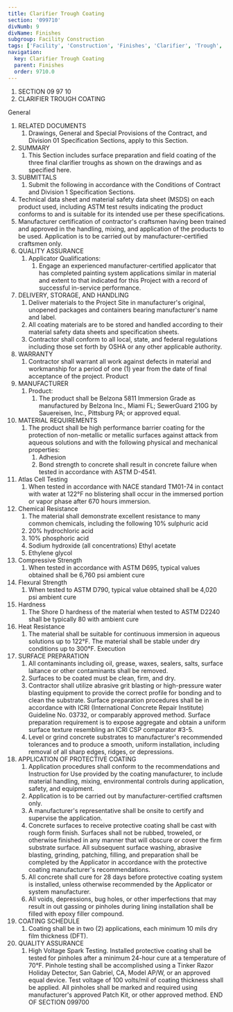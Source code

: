 ```yaml
---
title: Clarifier Trough Coating
section: '099710'
divNumb: 9
divName: Finishes
subgroup: Facility Construction
tags: ['Facility', 'Construction', 'Finishes', 'Clarifier', 'Trough', 'Coating']
navigation:
  key: Clarifier Trough Coating
  parent: Finishes
  order: 9710.0
---
```


1. SECTION 09 97 10
1. CLARIFIER TROUGH COATING

General
1. RELATED DOCUMENTS
   1. Drawings, General and Special Provisions of the Contract, and Division 01 Specification
Sections, apply to this Section.
2. SUMMARY
   1. This Section includes surface preparation and field coating of the three final clarifier troughs as shown on the drawings and as specified here.
3. SUBMITTALS
   1. Submit the following in accordance with the Conditions of Contract and Division 1
Specification Sections.
1. Technical data sheet and material safety data sheet (MSDS) on each product used, including ASTM test results indicating the product conforms to and is suitable for its intended use per these specifications.
2. Manufacturer certification of contractor's craftsmen having been trained and approved in the handling, mixing, and application of the products to be used. Application is to be carried out by manufacturer-certified craftsmen only.
4. QUALITY ASSURANCE
   1. Applicator Qualifications:
      1. Engage an experienced manufacturer-certified applicator that has completed painting system applications similar in material and extent to that indicated for this Project with a record of successful in-service performance.
5. DELIVERY, STORAGE, AND HANDLING
   1. Deliver materials to the Project Site in manufacturer's original, unopened packages and containers bearing manufacturer's name and label.
   1. All coating materials are to be stored and handled according to their material safety data sheets and specification sheets.
   1. Contractor shall conform to all local, state, and federal regulations including those set forth by
OSHA or any other applicable authority.
6. WARRANTY
   1. Contractor shall warrant all work against defects in material and workmanship for a period of one (1) year from the date of final acceptance of the project.
Product
1. MANUFACTURER
   1. Product:
      1. The product shall be Belzona 5811 Immersion Grade as manufactured by Belzona
Inc., Miami FL; SewerGuard 210G by Sauereisen, Inc., Pittsburg PA; or approved equal.
2. MATERIAL REQUIREMENTS
   1. The product shall be high performance barrier coating for the protection of non-metallic or metallic surfaces against attack from aqueous solutions and with the following physical and mechanical properties:
      1. Adhesion
      1. Bond strength to concrete shall result in concrete failure when tested in accordance with ASTM D-4541.
2. Atlas Cell Testing
      1. When tested in accordance with NACE standard TM01-74 in contact with water at
122°F no blistering shall occur in the immersed portion or vapor phase after 670 hours immersion.
3. Chemical Resistance
      1. The material shall demonstrate excellent resistance to many common chemicals, including the following
10% sulphuric acid
   1. 20% hydrochloric acid
   1. 10% phosphoric acid
   1. Sodium hydroxide (all concentrations) Ethyl acetate
   1. Ethylene glycol
4. Compressive Strength
      1. When tested in accordance with ASTM D695, typical values obtained shall be
6,760 psi ambient cure
5. Flexural Strength
      1. When tested to ASTM D790, typical value obtained shall be
4,020 psi ambient cure
6. Hardness
      1. The Shore D hardness of the material when tested to ASTM D2240 shall be typically
80 with ambient cure
7. Heat Resistance
      1. The material shall be suitable for continuous immersion in aqueous solutions up to
122°F. The material shall be stable under dry conditions up to 300°F. 
Execution
1. SURFACE PREPARATION
   1. All contaminants including oil, grease, waxes, sealers, salts, surface laitance or other contaminants shall be removed.
   1. Surfaces to be coated must be clean, firm, and dry.
   1. Contractor shall utilize abrasive grit blasting or high-pressure water blasting equipment to provide the correct profile for bonding and to clean the substrate. Surface preparation procedures shall be in accordance with ICRI (International Concrete Repair Institute) Guideline No. 03732, or comparably approved method. Surface preparation requirement is to expose aggregate and obtain a uniform surface texture resembling an ICRI CSP comparator #3-5.
   1. Level or grind concrete substrates to manufacturer's recommended tolerances and to produce a smooth, uniform installation, including removal of all sharp edges, ridges, or depressions.
2. APPLICATION OF PROTECTIVE COATING
   1. Application procedures shall conform to the recommendations and Instruction for Use provided by the coating manufacturer, to include material handling, mixing, environmental controls during application, safety, and equipment.
   1. Application is to be carried out by manufacturer-certified craftsmen only.
   1. A manufacturer's representative shall be onsite to certify and supervise the application.
   1. Concrete surfaces to receive protective coating shall be cast with rough form finish. Surfaces shall not be rubbed, troweled, or otherwise finished in any manner that will obscure or cover the firm substrate surface. All subsequent surface washing, abrasive blasting, grinding, patching, filling, and preparation shall be completed by the Applicator in accordance with the protective coating manufacturer's recommendations.
   1. All concrete shall cure for 28 days before protective coating system is installed, unless otherwise recommended by the Applicator or system manufacturer.
   1. All voids, depressions, bug holes, or other imperfections that may result in out gassing or pinholes during lining installation shall be filled with epoxy filler compound. 
3. COATING SCHEDULE
   1. Coating shall be in two (2) applications, each minimum 10 mils dry film thickness (DFT).
4. QUALITY ASSURANCE
   1. High Voltage Spark Testing. Installed protective coating shall be tested for pinholes after a minimum 24-hour cure at a temperature of 70°F. Pinhole testing shall be accomplished using a Tinker Razor Holiday Detector, San Gabriel, CA, Model AP/W, or an approved equal device. Test voltage of 100 volts/mil of coating thickness shall be applied. All pinholes shall be marked and required using manufacturer's approved Patch Kit, or other approved method.
END OF SECTION 099700

